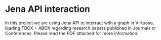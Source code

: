# Jena API interaction

In this project we are using Jena API to interract with a graph in Virtuoso, loading TBOX + ABOX regarding research papers published in Journals or Conferences.
Please read the PDF attached for more information.
